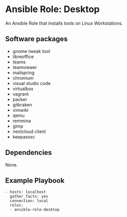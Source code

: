# Ansible Role: Desktop
An Ansible Role that installs tools on Linux Workstations.

## Software packages
* gnome tweak tool
* libreoffice
* teams
* teamviewer
* mailspring
* chromium
* visual studio code
* virtualbox 
* vagrant
* packer
* gitkraken
* vimwiki
* qemu
* remmina
* gimp
* nextcloud client
* keepassxc


## Dependencies
None.

## Example Playbook
```ansible
- hosts: localhost
  gather_facts: yes
  connection: local
  roles:
  - ansible-role-desktop
